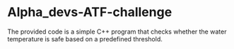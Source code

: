 # Alpha_devs-ATF-challenge

The provided code is a simple C++ program that checks whether the water temperature is safe 
based on a predefined threshold.
